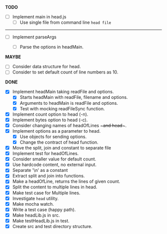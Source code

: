 **TODO**

- [ ] Implement main in head.js
  - [ ] Use single file from command line `head file`

***

- [ ] Implement parseArgs
  - [ ] Parse the options in headMain.


**MAYBE**

- [ ] Consider data structure for head.
- [ ] Consider to set default count of line numbers as 10.

**DONE**

- [x] Implement headMain taking readFile and options.
  - [x] Starts headMain with readFile, filename and options.
  - [x] Arguments to headMain is readFile and options.
  - [x] Test with mocking readFileSync function.
- [x] Implement count option to head (-n).
- [x] Implement bytes option to head (-c).
- [x] Consider changing names of headOfLines ~~~and head~~~.
- [x] Implement options as a parameter to head.
  - [x] Use objects for sending options.
  - [x] Change the contract of head function.
- [x] Move the split, join and constant to separate file
- [x] Implement test for headOfLines.
- [x] Consider smaller value for default count.
- [x] Use hardcode content, no external input.
- [x] Separate '\n' as a constant
- [x] Extract split and join into functions.
- [x] Make a headOfLine, returns the lines of given count.
 - [x] Split the content to multiple lines in head.
- [x] Make test case for Multiple lines.
- [x] Investigate `head` utility.
- [x] Make mocha watch.
- [x] Write a test case (happy path).
- [x] Make headLib.js in src.
- [x] Make testHeadLib.js in test.
- [x] Create src and test directory structure.
